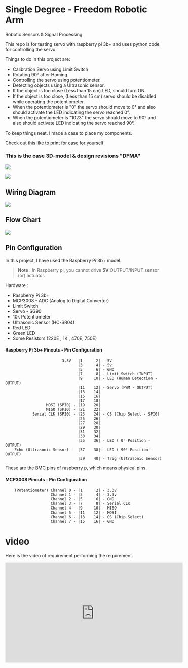 # Single Degree - Freedom Robotic Arm

Robotic Sensors & Signal Processing

This repo is for testing servo with raspberry pi 3b+ and uses python code for controlling the servo.

Things to do in this project are:

* Calibration Servo using Limit Switch
* Rotating 90° after Homing.
* Controlling the servo using potentiometer.
* Detecting objects using a Ultrasonic sensor.
* If the object is too close (Less than 15 cm) LED, should turn ON.
* If the object is too close, (Less than 15 cm) servo should be disabled while operating the potentiometer.
* When the potentiometer is "0" the servo should move to 0° and also should activate the LED indicating the servo reached 0°. 
* When the potentiometer is "1023" the servo should move to 90° and also should activate LED indicating the servo reached 90°.


To keep things neat. I made a case to place my components.

[Check out this like to print for case for yourself](https://www.printables.com/model/947881-raspberry-pi-3b-breadboard-case)


### This is the case 3D-model & design revisions "DFMA"
![](https://media.printables.com/media/prints/947881/images/7237955_8b79199f-410a-4814-87b1-2dd7a014fc08_6ac41d04-9d1c-4499-8e8e-b1a93064cbe7/thumbs/inside/1920x1440/png/snipaste_2024-07-19_20-31-24.webp)

![](https://media.printables.com/media/prints/947881/images/7237991_b26a679d-451e-42dd-b50d-21b872e4777f_5044b605-af34-49bc-86f8-5b35085b0665/thumbs/inside/1920x1440/jpg/img20240719193845.webp)


## Wiring Diagram


![](https://i.pinimg.com/736x/d3/bf/21/d3bf218fb82d5beb6c1e342d02f19508.jpg)



## Flow Chart

![](https://i.pinimg.com/736x/f0/61/05/f061053d3bd1808bd88afe873a6ca855.jpg)



## Pin Configuration 

In this project, I have used the Raspberry Pi 3b+ model.

> **Note** : In Raspberry pi, you cannot drive **5V** OUTPUT/INPUT sensor (or) actuator.



Hardware :
* Raspberry Pi 3b+
* MCP3008 - ADC (Analog to Digital Convertor)
* Limit Switch
* Servo - SG90
* 10k Potentiometer 
* Ultrasonic Sensor (HC-SR04)
* Red LED  
* Green LED
* Some Resistors (220E , 1K , 470E, 750E)


#### Raspberry Pi 3b+ Pinouts - Pin Configuration 

                             3.3V - |1      2| - 5V
                                    |3      4| - 5v
                                    |5      6| - GND
                                    |7      8| - Limit Switch (INPUT)
                                    |9     10| - LED (Human Detection - OUTPUT)
                                    |11    12| - Servo (PWM - OUTPUT)
                                    |13    14|
                                    |15    16|
                                    |17    18|
                      MOSI (SPI0) - |19    20|
                      MISO (SPI0) - |21    22|
                Serial CLK (SPI0) - |23    24| - CS (Chip Select - SPI0)
                                    |25    26|
                                    |27    28|
                                    |29    30|
                                    |31    32|
                                    |33    34|
                                    |35    36| - LED ( 0° Position - OUTPUT) 
        Echo (Ultrasonic Sensor) -  |37    38| - LED ( 90° Position - OUTPUT)
                                    |39    40| - Trig (Ultrasonic Sensor)


These are the BMC pins of raspberry p, which means physical pins.

#### MCP3008 Pinouts - Pin Configuration 

        (Potentiometer) Channel 0 - |1      2| - 3.3V
                        Channel 1 - |3      4| - 3.3v
                        Channel 2 - |5      6| - GND
                        Channel 3 - |7      8| - Serial CLK 
                        Channel 4 - |9     10| - MISO 
                        Channel 5 - |11    12| - MOSI
                        Channel 6 - |13    14| - CS (Chip Select)
                        Channel 7 - |15    16| - GND



# video

Here is the video of requirement performing the requirement.

<iframe width="560" height="315" src="https://www.youtube.com/embed/_SoGFVkTYOc?si=rhViTzEiNT6bknse" title="YouTube video player" frameborder="0" allow="accelerometer; autoplay; clipboard-write; encrypted-media; gyroscope; picture-in-picture; web-share" referrerpolicy="strict-origin-when-cross-origin" allowfullscreen></iframe>
